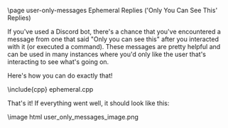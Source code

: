 \page user-only-messages Ephemeral Replies ('Only You Can See This' Replies)

If you've used a Discord bot, there's a chance that you've encountered a message from one that said "Only you can see this" after you interacted with it (or executed a command). These messages are pretty helpful and can be used in many instances where you'd only like the user that's interacting to see what's going on.

Here's how you can do exactly that!

\include{cpp} ephemeral.cpp

That's it! If everything went well, it should look like this:

\image html user_only_messages_image.png